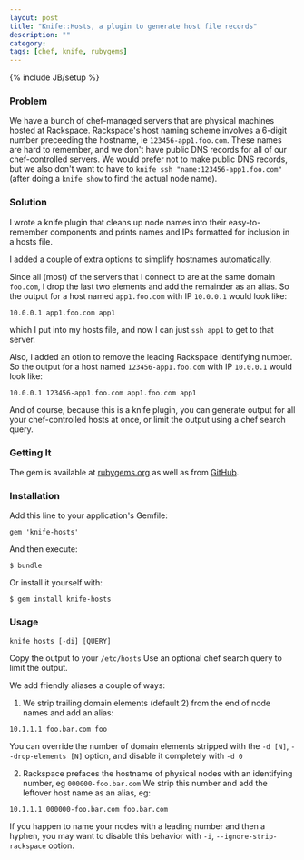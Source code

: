 ```yaml
---
layout: post
title: "Knife::Hosts, a plugin to generate host file records"
description: ""
category: 
tags: [chef, knife, rubygems]
---
```

{% include JB/setup %}

### Problem
We have a bunch of chef-managed servers that are physical machines hosted at Rackspace. Rackspace's host naming scheme involves a 6-digit number preceeding the hostname, ie `123456-app1.foo.com`. These names are hard to remember, and we don't have public DNS records for all of our chef-controlled servers. We would prefer not to make public DNS records, but we also don't want to have to `knife ssh "name:123456-app1.foo.com"` (after doing a `knife show` to find the actual node name).

### Solution

I wrote a knife plugin that cleans up node names into their easy-to-remember components and prints names and IPs formatted for inclusion in a hosts file.

<!--more-->
I added a couple of extra options to simplify hostnames automatically.

Since all (most) of the servers that I connect to are at the same domain `foo.com`, I drop the last two elements and add the remainder as an alias. So the output for a host named `app1.foo.com` with IP `10.0.0.1` would look like:

```
10.0.0.1 app1.foo.com app1
```

which I put into my hosts file, and now I can just `ssh app1` to get to that server.

Also, I added an otion to remove the leading Rackspace identifying number. So the output for a host named `123456-app1.foo.com` with IP `10.0.0.1` would look like:

```
10.0.0.1 123456-app1.foo.com app1.foo.com app1
```

And of course, because this is a knife plugin, you can generate output for all your chef-controlled hosts at once, or limit the output using a chef search query.

### Getting It

The gem is available at [rubygems.org](https://rubygems.org/gems/knife-hosts) as well as from [GitHub](https://github.com/mgreensmith/knife-hosts).

### Installation

Add this line to your application's Gemfile:

    gem 'knife-hosts'

And then execute:

    $ bundle

Or install it yourself with:

    $ gem install knife-hosts

### Usage

```
knife hosts [-di] [QUERY]
```

Copy the output to your `/etc/hosts`
Use an optional chef search query to limit the output.

We add friendly aliases a couple of ways:

1. We strip trailing domain elements (default 2) from the end of node names and add an alias:

```
10.1.1.1 foo.bar.com foo
```
You can override the number of domain elements stripped with the `-d [N]`, `--drop-elements [N]` option, and disable it completely with `-d 0`

2. Rackspace prefaces the hostname of physical nodes with an identifying number, eg `000000-foo.bar.com`
We strip this number and add the leftover host name as an alias, eg:

```
10.1.1.1 000000-foo.bar.com foo.bar.com
```
If you happen to name your nodes with a leading number and then a hyphen, you may want to disable this behavior with `-i`, `--ignore-strip-rackspace` option.
